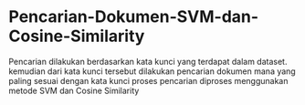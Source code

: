 # Pencarian-Dokumen-SVM-dan-Cosine-Similarity

Pencarian dilakukan berdasarkan kata kunci yang terdapat dalam dataset.
kemudian dari kata kunci tersebut dilakukan pencarian dokumen mana yang paling sesuai dengan kata kunci
proses pencarian diproses menggunakan metode SVM dan Cosine Similarity
